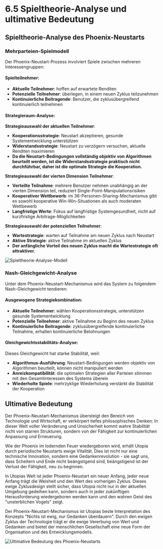# 6.5 Spieltheorie-Analyse und ultimative Bedeutung

## Spieltheorie-Analyse des Phoenix-Neustarts

### Mehrparteien-Spielmodell

Der Phoenix-Neustart-Prozess involviert Spiele zwischen mehreren Interessengruppen:

#### Spielteilnehmer:

* **Aktuelle Teilnehmer**: hoffen auf erwartete Renditen
* **Potenzielle Teilnehmer**: überlegen, in einem neuen Zyklus teilzunehmen
* **Kontinuierliche Beitragende**: Benutzer, die zyklusübergreifend kontinuierlich teilnehmen

#### Strategieraum-Analyse:

**Strategieauswahl der aktuellen Teilnehmer**:

* **Kooperationsstrategie**: Neustart akzeptieren, gesunde Systementwicklung unterstützen
* **Widerstandsstrategie**: Neustart zu verzögern versuchen, aktuelle Renditen maximieren
* **Da die Neustart-Bedingungen vollständig objektiv von Algorithmen beurteilt werden, ist die Widerstandsstrategie praktisch nicht durchführbar, daher ist die optimale Strategie die Kooperation.**

**Strategieauswahl der vierten Dimension Teilnehmer**:

* **Verteilte Teilnahme**: mehrere Benutzer nehmen unabhängig an der vierten Dimension teil, reduziert Single-Point-Manipulationsrisiken
* **Kooperativer Wettbewerb**: im 36-Personen-Sharing-Mechanismus gibt es sowohl kooperative Win-Win-Situationen als auch moderaten Wettbewerb
* **Langfristige Werte**: Fokus auf langfristige Systemgesundheit, nicht auf kurzfristige Arbitrage-Möglichkeiten

**Strategieauswahl der potenziellen Teilnehmer**:

* **Wartestrategie**: warten auf Teilnahme am neuen Zyklus nach Neustart
* **Aktive Strategie**: aktive Teilnahme im aktuellen Zyklus
* **Der anfängliche Vorteil des neuen Zyklus macht die Wartestrategie oft attraktiver.**

![Spieltheorie-Analyse-Modell](/images/图21.svg)

### Nash-Gleichgewicht-Analyse

Unter dem Phoenix-Neustart-Mechanismus wird das System zu folgendem Nash-Gleichgewicht tendieren:

#### Ausgewogene Strategiekombination:

* **Aktuelle Teilnehmer**: wählen Kooperationsstrategie, unterstützen gesunde Systementwicklung
* **Potenzielle Teilnehmer**: aktive Teilnahme zu Beginn des neuen Zyklus
* **Kontinuierliche Beitragende**: zyklusübergreifende kontinuierliche Teilnahme, erhalten kontinuierliche Belohnungen

#### Gleichgewichtsstabilitäts-Analyse:

Dieses Gleichgewicht hat starke Stabilität, weil:

* **Algorithmus-Ausführung**: Neustart-Bedingungen werden objektiv von Algorithmen beurteilt, können nicht manipuliert werden
* **Anreizkompatibilität**: die optimalen Strategien aller Parteien stimmen mit den Gesamtinteressen des Systems überein
* **Wiederholte Spiele**: mehrzyklige Wiederholung verstärkt die Stabilität der Kooperation

## Ultimative Bedeutung

Der Phoenix-Neustart-Mechanismus übersteigt den Bereich von Technologie und Wirtschaft, er verkörpert tiefes philosophisches Denken: In dieser Welt voller Veränderung und Unsicherheit kommt wahre Stabilität nicht von starren Strukturen, sondern von der Fähigkeit zur kontinuierlichen Anpassung und Erneuerung.

Wie der Phoenix im lodernden Feuer wiedergeboren wird, erhält Utopia durch periodische Neustarts ewige Vitalität. Dies ist nicht nur eine technische Innovation, sondern eine Gedankenrevolution - sie sagt uns, dass Scheitern und Ende nicht beängstigend sind, beängstigend ist der Verlust der Fähigkeit, neu zu beginnen.

In Utopias Welt ist jeder Phoenix-Neustart ein neuer Anfang, jeder neue Anfang trägt die Weisheit und den Wert des vorherigen Zyklus. Dieses ewige Zyklusdesign stellt sicher, dass Utopia nicht nur in der aktuellen Umgebung gedeihen kann, sondern auch in jeder zukünftigen Herausforderung wiedergeboren werden kann und den wahren Geist des "unsterblichen Vogels" zeigt.

Der Phoenix-Neustart-Mechanismus ist Utopias beste Interpretation des Konzepts "Nichts ist ewig, nur Gedanken überdauern". Durch den ewigen Zyklus der Technologie trägt er die ewige Vererbung von Wert und Gedanken und bietet der menschlichen Gesellschaft eine neue Form der Organisation und des Entwicklungsmodells.

![Ultimative Bedeutung des Phoenix-Neustarts](/images/图18.svg)